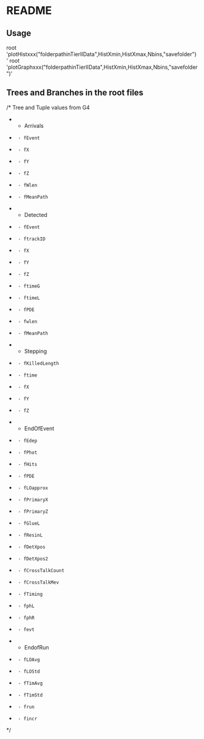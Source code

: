 # README

## Usage

root 'plotHistxxx("folderpathinTierIIData",HistXmin,HistXmax,Nbins,"savefolder")'
root 'plotGraphxxx("folderpathinTierIIData",HistXmin,HistXmax,Nbins,"savefolder")'


## Trees and Branches in the root files

/* Tree and Tuple values from G4
 * 	* Arrivals
 * 		- fEvent
 * 		- fX
 * 		- fY
 * 		- fZ
 * 		- fWlen
 * 		- fMeanPath
 * 	* Detected
 * 		- fEvent
 * 		- ftrackID
 * 		- fX
 * 		- fY
 * 		- fZ
 * 		- ftimeG
 * 		- ftimeL
 * 		- fPDE
 * 		- fwlen
 * 		- fMeanPath
 * 	* Stepping
 * 		- fKilledLength
 * 		- ftime
 * 		- fX
 * 		- fY
 * 		- fZ
 * 	* EndOfEvent
 * 		- fEdep
 * 		- fPhot
 * 		- fHits
 * 		- fPDE
 * 		- fLOapprox
 * 		- fPrimaryX
 * 		- fPrimaryZ
 * 		- fGlueL
 * 		- fResinL
 * 		- fDetXpos
 * 		- fDetXpos2
 * 		- fCrossTalkCount
 * 		- fCrossTalkMev
 * 		- fTiming
 * 		- fphL
 * 		- fphR
 * 		- fevt
 * 	* EndofRun
 * 		- fLOAvg
 * 		- fLOStd
 * 		- fTimAvg
 * 		- fTimStd
 * 		- frun
 * 		- fincr
*/

